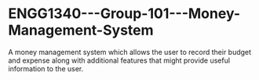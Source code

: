 # ENGG1340---Group-101---Money-Management-System
A money management system which allows the user to record their budget and expense along with additional features that might provide useful information to the user.
